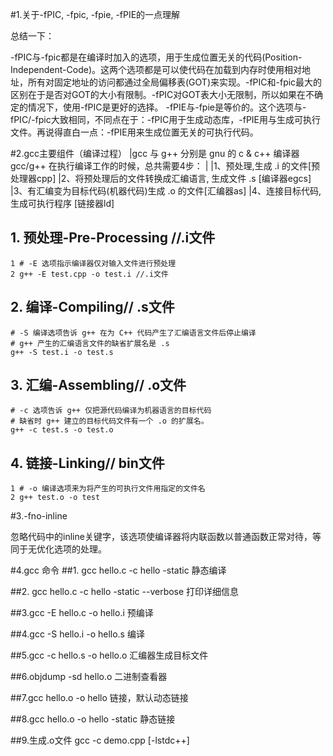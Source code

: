 #1.关于-fPIC, -fpic, -fpie, -fPIE的一点理解

总结一下：

-fPIC与-fpic都是在编译时加入的选项，用于生成位置无关的代码(Position-Independent-Code)。这两个选项都是可以使代码在加载到内存时使用相对地址，所有对固定地址的访问都通过全局偏移表(GOT)来实现。-fPIC和-fpic最大的区别在于是否对GOT的大小有限制。-fPIC对GOT表大小无限制，所以如果在不确定的情况下，使用-fPIC是更好的选择。
-fPIE与-fpie是等价的。这个选项与-fPIC/-fpic大致相同，不同点在于：-fPIC用于生成动态库，-fPIE用与生成可执行文件。再说得直白一点：-fPIE用来生成位置无关的可执行代码。

#2.gcc主要组件（编译过程）
	|gcc 与 g++ 分别是 gnu 的 c & c++ 编译器 gcc/g++ 在执行编译工作的时候，总共需要4步：
	|
	|1、预处理,生成 .i 的文件[预处理器cpp]
	|2、将预处理后的文件转换成汇编语言, 生成文件 .s [编译器egcs]
	|3、有汇编变为目标代码(机器代码)生成 .o 的文件[汇编器as]
	|4、连接目标代码, 生成可执行程序 [链接器ld]

## 1. 预处理-Pre-Processing //.i文件
```
1 # -E 选项指示编译器仅对输入文件进行预处理
2 g++ -E test.cpp -o test.i //.i文件
```
## 2. 编译-Compiling// .s文件
```
# -S 编译选项告诉 g++ 在为 C++ 代码产生了汇编语言文件后停止编译 
# g++ 产生的汇编语言文件的缺省扩展名是 .s
g++ -S test.i -o test.s
```

## 3. 汇编-Assembling// .o文件

```
# -c 选项告诉 g++ 仅把源代码编译为机器语言的目标代码 
# 缺省时 g++ 建立的目标代码文件有一个 .o 的扩展名。 
g++ -c test.s -o test.o
```

## 4. 链接-Linking// bin文件```1 # -o 编译选项来为将产生的可执行文件用指定的文件名 
2 g++ test.o -o test
```
#3.-fno-inline

忽略代码中的inline关键字，该选项使编译器将内联函数以普通函数正常对待，等同于无优化选项的处理。

#4.gcc 命令
##1. gcc hello.c -c hello -static
静态编译

##2. gcc hello.c -c hello -static --verbose
打印详细信息

##3.gcc -E hello.c -o hello.i
预编译

##4.gcc -S hello.i -o hello.s
编译

##5.gcc -c hello.s -o hello.o
汇编器生成目标文件

##6.objdump -sd hello.o
二进制查看器

##7.gcc hello.o -o hello
链接，默认动态链接

##8.gcc hello.o -o hello -static
静态链接

##9.生成.o文件
gcc -c demo.cpp [-lstdc++]





